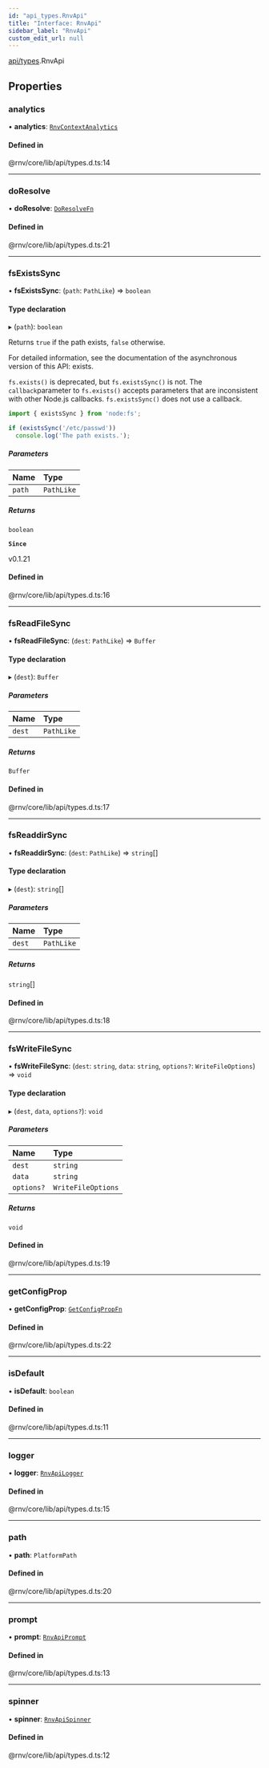 ```yaml
---
id: "api_types.RnvApi"
title: "Interface: RnvApi"
sidebar_label: "RnvApi"
custom_edit_url: null
---
```


[api/types](../modules/api_types.md).RnvApi

## Properties

### analytics

• **analytics**: [`RnvContextAnalytics`](../modules/api_types.md#rnvcontextanalytics)

#### Defined in

@rnv/core/lib/api/types.d.ts:14

___

### doResolve

• **doResolve**: [`DoResolveFn`](../modules/system_types.md#doresolvefn)

#### Defined in

@rnv/core/lib/api/types.d.ts:21

___

### fsExistsSync

• **fsExistsSync**: (`path`: `PathLike`) => `boolean`

#### Type declaration

▸ (`path`): `boolean`

Returns `true` if the path exists, `false` otherwise.

For detailed information, see the documentation of the asynchronous version of
this API: exists.

`fs.exists()` is deprecated, but `fs.existsSync()` is not. The `callback`parameter to `fs.exists()` accepts parameters that are inconsistent with other
Node.js callbacks. `fs.existsSync()` does not use a callback.

```js
import { existsSync } from 'node:fs';

if (existsSync('/etc/passwd'))
  console.log('The path exists.');
```

##### Parameters

| Name | Type |
| :------ | :------ |
| `path` | `PathLike` |

##### Returns

`boolean`

**`Since`**

v0.1.21

#### Defined in

@rnv/core/lib/api/types.d.ts:16

___

### fsReadFileSync

• **fsReadFileSync**: (`dest`: `PathLike`) => `Buffer`

#### Type declaration

▸ (`dest`): `Buffer`

##### Parameters

| Name | Type |
| :------ | :------ |
| `dest` | `PathLike` |

##### Returns

`Buffer`

#### Defined in

@rnv/core/lib/api/types.d.ts:17

___

### fsReaddirSync

• **fsReaddirSync**: (`dest`: `PathLike`) => `string`[]

#### Type declaration

▸ (`dest`): `string`[]

##### Parameters

| Name | Type |
| :------ | :------ |
| `dest` | `PathLike` |

##### Returns

`string`[]

#### Defined in

@rnv/core/lib/api/types.d.ts:18

___

### fsWriteFileSync

• **fsWriteFileSync**: (`dest`: `string`, `data`: `string`, `options?`: `WriteFileOptions`) => `void`

#### Type declaration

▸ (`dest`, `data`, `options?`): `void`

##### Parameters

| Name | Type |
| :------ | :------ |
| `dest` | `string` |
| `data` | `string` |
| `options?` | `WriteFileOptions` |

##### Returns

`void`

#### Defined in

@rnv/core/lib/api/types.d.ts:19

___

### getConfigProp

• **getConfigProp**: [`GetConfigPropFn`](../modules/api_types.md#getconfigpropfn)

#### Defined in

@rnv/core/lib/api/types.d.ts:22

___

### isDefault

• **isDefault**: `boolean`

#### Defined in

@rnv/core/lib/api/types.d.ts:11

___

### logger

• **logger**: [`RnvApiLogger`](../modules/api_types.md#rnvapilogger)

#### Defined in

@rnv/core/lib/api/types.d.ts:15

___

### path

• **path**: `PlatformPath`

#### Defined in

@rnv/core/lib/api/types.d.ts:20

___

### prompt

• **prompt**: [`RnvApiPrompt`](../modules/api_types.md#rnvapiprompt)

#### Defined in

@rnv/core/lib/api/types.d.ts:13

___

### spinner

• **spinner**: [`RnvApiSpinner`](../modules/api_types.md#rnvapispinner)

#### Defined in

@rnv/core/lib/api/types.d.ts:12
